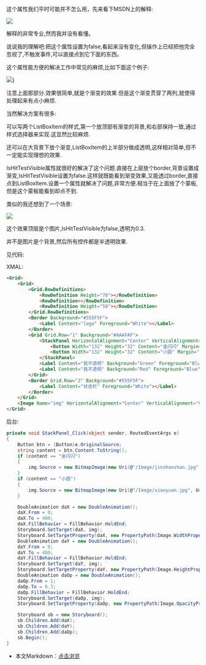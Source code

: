 这个属性我们平时可能并不怎么用，先来看下MSDN上的解释:

![](https://img1.dotnet9.com/2021/10/0201.png)

解释的非常专业,然而我并没有看懂。

说说我的理解吧:把这个属性设置为false,看起来没有变化,但操作上已经把他完全忽视了,不触发事件,可以直接点到它下面的东西。

这个属性能方便的解决工作中常见的麻烦,比如下面这个例子:

![](https://img1.dotnet9.com/2021/10/0202.png))

注意上面那部分.效果很简单,就是个渐变的效果.但是这个渐变贯穿了两列,就使得处理起来有点小麻烦.

当然解决方案有很多:

可以写两个ListBoxItem的样式,第一个放顶部有渐变的背景,和右部保持一致,通过样式选择器来实现.这显然比较麻烦.

还可以在大背景下放个渐变,ListBoxItem的上半部分做成透明,这样相对简单,但不一定能实现理想的效果.

IsHitTestVisible属性就很好的解决了这个问题.直接在上层放个border,背景设置成渐变,IsHitTestVisible设置为false.这样就既能看到渐变效果,又能透过border,直接点到ListBoxItem.设置一个属性就解决了问题,非常方便.相当于在上面放了个蒙板,但是这个蒙板能看到却点不到.

类似的我还想到了一个场景:

![](https://img1.dotnet9.com/2021/10/0203.gif)

这个效果顶层是个图片,IsHitTestVisible为false,透明为0.3.

并不是图片是个背景,然后所有控件都是半透明效果.

见代码:

 XMAL:
 
```html
<Grid>
    <Grid>
        <Grid.RowDefinitions>
            <RowDefinition Height="70"></RowDefinition>
            <RowDefinition></RowDefinition>
            <RowDefinition Height="50"></RowDefinition>
        </Grid.RowDefinitions>
        <Border Background="#555F5F">
            <Label Content="logo" Foreground="White"></Label>
        </Border>
        <Grid Grid.Row="1" Background="#AAAFAF">
            <StackPanel HorizontalAlignment="Center" VerticalAlignment="Center" Button.Click="StackPanel_Click">
                <Button Width="132" Height="32" Content="金闪闪" Margin="10"></Button>
                <Button Width="132" Height="32" Content="小圆" Margin="10"></Button>
            </StackPanel>
            <Label Content="我不透明" Background="Green" Foreground="Blue" Width="100" Height="100" Margin="76,29,266,171"></Label>
            <Label Content="我不透明" Background="Red" Foreground="Blue" Width="100" Height="40" Margin="112,40,230,220"></Label>
        </Grid>
        <Border Grid.Row="2" Background="#555F5F">
            <Label Content="状态栏" Foreground="White"></Label>
        </Border>
    </Grid>
    <Image Name="img" HorizontalAlignment="Center" VerticalAlignment="Center" Width="0" Height="0" Source="/Image/jinshanshan.jpg" Stretch="Fill" Opacity="0.1" IsHitTestVisible="False"></Image>
</Grid>
```

后台:

```C#
private void StackPanel_Click(object sender, RoutedEventArgs e)
{
    Button btn = (Button)e.OriginalSource;
    string content = btn.Content.ToString();
    if (content == "金闪闪")
    {
        img.Source = new BitmapImage(new Uri(@"/Image/jinshanshan.jpg", UriKind.Relative));
    }
    if (content == "小圆")
    {
        img.Source = new BitmapImage(new Uri(@"/Image/xiaoyuan.jpg", UriKind.Relative));
    }

    DoubleAnimation daX = new DoubleAnimation();
    daX.From = 0;
    daX.To = 400;
    daX.FillBehavior = FillBehavior.HoldEnd;
    Storyboard.SetTarget(daX, img);
    Storyboard.SetTargetProperty(daX, new PropertyPath(Image.WidthProperty));
    DoubleAnimation daY = new DoubleAnimation();
    daY.From = 0;
    daY.To = 400;
    daY.FillBehavior = FillBehavior.HoldEnd;
    Storyboard.SetTarget(daY, img);
    Storyboard.SetTargetProperty(daY, new PropertyPath(Image.HeightProperty));
    DoubleAnimation daOp = new DoubleAnimation();
    daOp.From = 1;
    daOp.To = 0.3;
    daOp.FillBehavior = FillBehavior.HoldEnd;
    Storyboard.SetTarget(daOp, img);
    Storyboard.SetTargetProperty(daOp, new PropertyPath(Image.OpacityProperty));

    Storyboard sb = new Storyboard();
    sb.Children.Add(daX);
    sb.Children.Add(daY);
    sb.Children.Add(daOp);
    sb.Begin();
}
```

- 本文Markdown：[点击浏览](https://github.com/dotnet9/Assets.Dotnet9/blob/main/2021/10/2021-10-20_01.md)